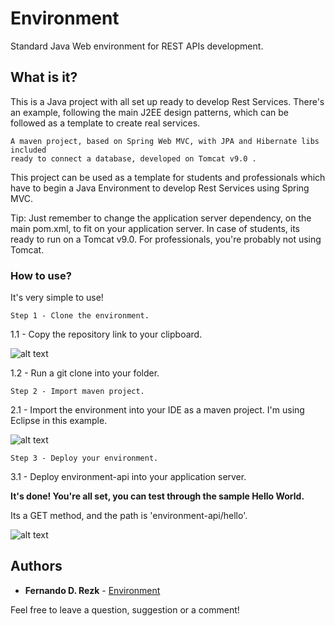 # Environment
Standard Java Web environment for REST APIs development.

## What is it?
This is a Java project with all set up ready to develop Rest Services. There's an example, following the main J2EE design patterns, which can be followed as a template to create real services.

```
A maven project, based on Spring Web MVC, with JPA and Hibernate libs included 
ready to connect a database, developed on Tomcat v9.0 .
```

This project can be used as a template for students and professionals which have to begin a Java Environment to develop Rest Services using Spring MVC.

Tip: Just remember to change the application server dependency, on the main pom.xml, to fit on your application server. In case of students, its ready to run on a Tomcat v9.0. For professionals, you're probably not using Tomcat.

### How to use?
It's very simple to use!

```
Step 1 - Clone the environment.
```
1.1 - Copy the repository link to your clipboard.

![alt text](https://image.ibb.co/dHtqH8/readme1.jpg)

1.2 - Run a git clone into your folder.


```
Step 2 - Import maven project.
```

2.1 - Import the environment into your IDE as a maven project. I'm using Eclipse in this example.

![alt text](https://image.ibb.co/hbDUAT/readme2.jpg)


```
Step 3 - Deploy your environment.
```

3.1 - Deploy environment-api into your application server.


**It's done! You're all set, you can test through the sample Hello World.**

Its a GET method, and the path is 'environment-api/hello'.

![alt text](https://image.ibb.co/cvU5H8/readme3.jpg)


## Authors

* **Fernando D. Rezk** - [Environment](https://github.com/FRezk/environment.git)

Feel free to leave a question, suggestion or a comment!
